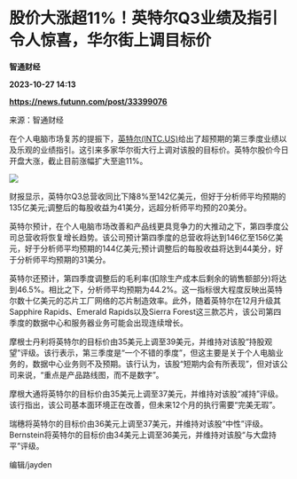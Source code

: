 # 股价大涨超11%！英特尔Q3业绩及指引令人惊喜，华尔街上调目标价
**智通财经**

**2023-10-27 14:13**

**https://news.futunn.com/post/33399076**

来源：智通财经

在个人电脑市场复苏的提振下，[英特尔(INTC.US)](https://www.futunn.com/quote/stock?m=us&code=INTC)给出了超预期的第三季度业绩以及乐观的业绩指引。这引来多家华尔街大行上调对该股的目标价。英特尔股价今日开盘大涨，截止目前涨幅扩大至逾11%。

![](https://postimg.futunn.com/16984143408281311466971.jpeg)

财报显示，英特尔Q3总营收同比下降8%至142亿美元，但好于分析师平均预期的135亿美元;调整后的每股收益为41美分，远超分析师平均预的20美分。

英特尔预计，在个人电脑市场改善和产品线更具竞争力的大推动之下，第四季度公司总营收将恢复增长趋势。该公司预计第四季度的总营收将达到146亿至156亿美元，好于分析师平均预期的144亿美元;预计调整后的每股收益将达到44美分，好于分析师平均预期的31美分。

英特尔还预计，第四季度调整后的毛利率(扣除生产成本后剩余的销售额部分)将达到46.5%。相比之下，分析师平均预期为44.2%。这一指标很大程度反映出英特尔数十亿美元的芯片工厂网络的芯片制造效率。此外，随着英特尔在12月升级其Sapphire Rapids、Emerald Rapids以及Sierra Forest这三款芯片，该公司第四季度的数据中心和服务器业务可能会出现连续增长。

摩根士丹利将英特尔的目标价由35美元上调至39美元，并维持对该股“持股观望”评级。该行表示，第三季度是“一个不错的季度”，但这主要是关于个人电脑业务的，数据中心业务则不及预期。该行认为，该股“短期内会有所表现”，但对该公司来说，“重点是产品路线图，而不是数字”。

摩根大通将英特尔的目标价由35美元上调至37美元，并维持对该股“减持”评级。该行指出，该公司基本面环境正在改善，但未来12个月的执行需要“完美无瑕”。

瑞穗将英特尔的目标价由36美元上调至37美元，并维持对该股“中性”评级。Bernstein将英特尔的目标价由34美元上调至36美元，并维持对该股“与大盘持平”评级。

编辑/jayden